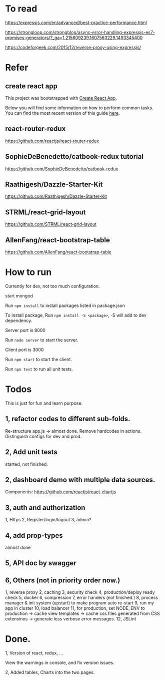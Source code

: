 # To read

https://expressjs.com/en/advanced/best-practice-performance.html

https://strongloop.com/strongblog/async-error-handling-expressjs-es7-promises-generators/?_ga=1.215609239.1607563229.1493345400

https://codeforgeek.com/2015/12/reverse-proxy-using-expressjs/

# Refer

## create react app
This project was bootstrapped with [Create React App](https://github.com/facebookincubator/create-react-app).

Below you will find some information on how to perform common tasks.<br>
You can find the most recent version of this guide [here](https://github.com/facebookincubator/create-react-app/blob/master/packages/react-scripts/template/README.md).

## react-router-redux
https://github.com/reactjs/react-router-redux

## SophieDeBenedetto/catbook-redux tutorial
https://github.com/SophieDeBenedetto/catbook-redux

## Raathigesh/Dazzle-Starter-Kit
https://github.com/Raathigesh/Dazzle-Starter-Kit

## STRML/react-grid-layout
https://github.com/STRML/react-grid-layout

## AllenFang/react-bootstrap-table
https://github.com/AllenFang/react-bootstrap-table

# How to run
Currently for dev, not too much configuration.

start mongod

Run `npm install` to install packages listed in package.json

To install package, Run `npm install -S <package>`, -S will add to dev dependency.

Server port is 8000

Run `node server` to start the server.

Client port is 3000

Run `npm start` to start the client.

Run `npm test` to run all unit tests.

# Todos
This is just for fun and learn purpose.
## 1, refactor codes to different sub-folds.
Re-structure app.js -> almost done.
Remove hardcodes in actions.
Distinguish configs for dev and prod.

## 2, Add unit tests
started, not finished.

## 2, dashboard demo with multiple data sources.
Components: https://github.com/reactjs/react-chartjs

## 3, auth and authorization
1, Https
2, Register/login/logout
3, admin?

## 4, add prop-types
almost done

## 5, API doc by swagger

## 6, Others (not in priority order now.)
1, reverse proxy
2, caching
3, security check
4, production/deploy ready check
5, docker
6, compression 
7, error handers (not finished.)
8, process manager & init system (upstart) to make program auto re-start
9, run my app in cluster
10, load balancer
11, for production, set NODE_ENV to production
-> cache view templates
-> cache css files generated from CSS extensinos
-> generate less verbose error messages.
12, JSLint


# Done.

1, Version of react, redux, ...

View the warnings in console, and fix version issues.

2, Added tables, Charts into the two pages.

